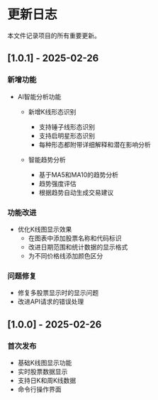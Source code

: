 # 更新日志

本文件记录项目的所有重要更新。

## [1.0.1] - 2025-02-26

### 新增功能
- AI智能分析功能
  - 新增K线形态识别
    - 支持锤子线形态识别
    - 支持启明星形态识别
    - 每种形态都附带详细解释和潜在影响分析
  
  - 智能趋势分析
    - 基于MA5和MA10的趋势分析
    - 趋势强度评估
    - 根据趋势自动生成交易建议

### 功能改进
- 优化K线图显示效果
  - 在图表中添加股票名称和代码标识
  - 改进日期范围和统计数据的显示格式
  - 为不同价格线添加颜色区分

### 问题修复
- 修复多股票显示时的显示问题
- 改进API请求的错误处理

## [1.0.0] - 2025-02-26

### 首次发布
- 基础K线图显示功能
- 实时股票数据显示
- 支持日K和周K线数据
- 命令行操作界面
